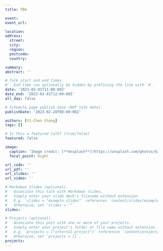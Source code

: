 ```yaml
---
title: TBA

event: 
event_url: 

location: 
address:
  street: 
  city: 
  region: 
  postcode: 
  country: 

summary: 
abstract: ''

# Talk start and end times.
#   End time can optionally be hidden by prefixing the line with `#`.
date: '2023-03-01T11:00:00Z'
date_end: '2023-03-01T12:00:00Z'
all_day: false

# Schedule page publish date (NOT talk date).
publishDate: '2023-02-20T00:00:00Z'

authors: [Yi-Chen Chang]
tags: []

# Is this a featured talk? (true/false)
featured: false

image:
  caption: 'Image credit: [**Unsplash**](https://unsplash.com/photos/bzdhc5b3Bxs)'
  focal_point: Right

url_code: ''
url_pdf: ''
url_slides: ''
url_video: ''

# Markdown Slides (optional).
#   Associate this talk with Markdown slides.
#   Simply enter your slide deck's filename without extension.
#   E.g. `slides = "example-slides"` references `content/slides/example-slides.md`.
#   Otherwise, set `slides = ""`.
slides:

# Projects (optional).
#   Associate this post with one or more of your projects.
#   Simply enter your project's folder or file name without extension.
#   E.g. `projects = ["internal-project"]` references `content/project/deep-learning/index.md`.
#   Otherwise, set `projects = []`.
projects:
---
```

